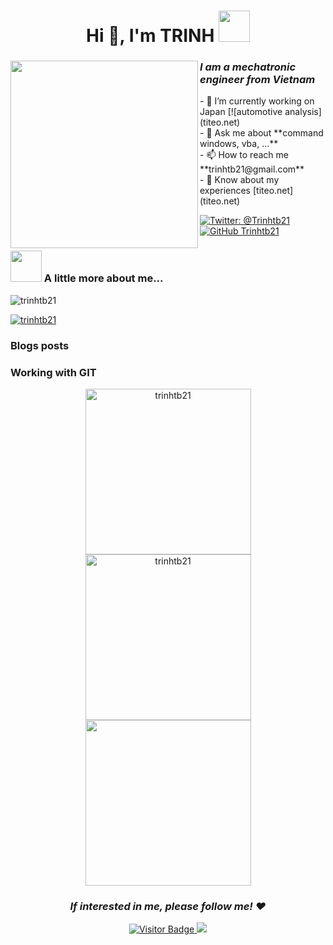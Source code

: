 <h1 align="center">Hi 👋, I'm TRINH <img src="https://media.giphy.com/media/mGcNjsfWAjY5AEZNw6/giphy.gif" width="50"></h1>
<div align=center>
   <a href="https://github.com/sponsors/trinhtb21"><img align='left' width="300" src="https://media.giphy.com/media/bcKmIWkUMCjVm/giphy.gif?raw=true"></a>
   <div align=left>
      <dl>
         <dt><h3 style="white-space: pre-line" ><em>I am a mechatronic engineer from Vietnam</em></h3></dt>
         <dd> - 🔭 I’m currently working on Japan [![automotive analysis](titeo.net) </dd>
         <dd> - 💬 Ask me about **command windows, vba, ...** </dd>
         <dd> - 📫 How to reach me **trinhtb21@gmail.com** </dd>
         <dd> - 📄 Know about my experiences [titeo.net](titeo.net) </dd>
         
[![Twitter: @Trinhtb21](https://img.shields.io/twitter/follow/trinhtb21?logo=twitter&style=social)](https://twitter.com/trinhtb21)
[![GitHub Trinhtb21](https://img.shields.io/github/followers/trinhtb21?label=follow&style=social)](https://github.com/Trinhtb21)

 </dl>
</div>
</div>

### <img src="https://media.giphy.com/media/VgCDAzcKvsR6OM0uWg/giphy.gif" width="50"> A little more about me...  
<p align="left"> <img src="https://komarev.com/ghpvc/?username=trinhtb21&label=Profile%20views&color=0e75b6&style=flat" alt="trinhtb21"/> </p>
<p align="left"> <a href="https://github.com/ryo-ma/github-profile-trophy"><img src="https://github-profile-trophy.vercel.app/?username=trinhtb21" alt="trinhtb21" /></a> </p>

### Blogs posts
<!-- BLOG-POST-LIST:START -->
<!-- BLOG-POST-LIST:END -->

### Working with GIT
   <div align=center>
    <a href="https://github.com/trinhtb21">
     <img width="265" src="https://github-readme-stats.vercel.app/api?username=trinhtb21&show_icons=true&theme=gotham&locale=en" alt="trinhtb21">
    </a>
   <a href="https://github.com/trinhtb21">
     <img width="265" src="https://github-readme-streak-stats.herokuapp.com/?user=trinhtb21&theme=gotham&show_icons=true&locale=en" alt="trinhtb21">
    </a>
    <a href="https://github.com/trinhtb21">
     <img width="265" src="https://github-readme-stats.vercel.app/api/top-langs/?username=trinhtb21&layout=compact&theme=gotham" />
    </a>
   </div>
   
 <h3 align="center"><em>If interested in me, please follow me! ❤️</em></h3>
 <div align="center">
  <a href="https://github.com/trinhtb21">
  
  ![Visitor Badge](https://visitor-badge.laobi.icu/badge?page_id=trinhtb21.trinhtb21)
  </a>
  <a href="https://github.com/trinhtb21">
    <img href="https://github.com/trinhtb21" src="https://img.shields.io/github/forks/trinhtb21/trinhtb21"/>
  </a>
 </div>
